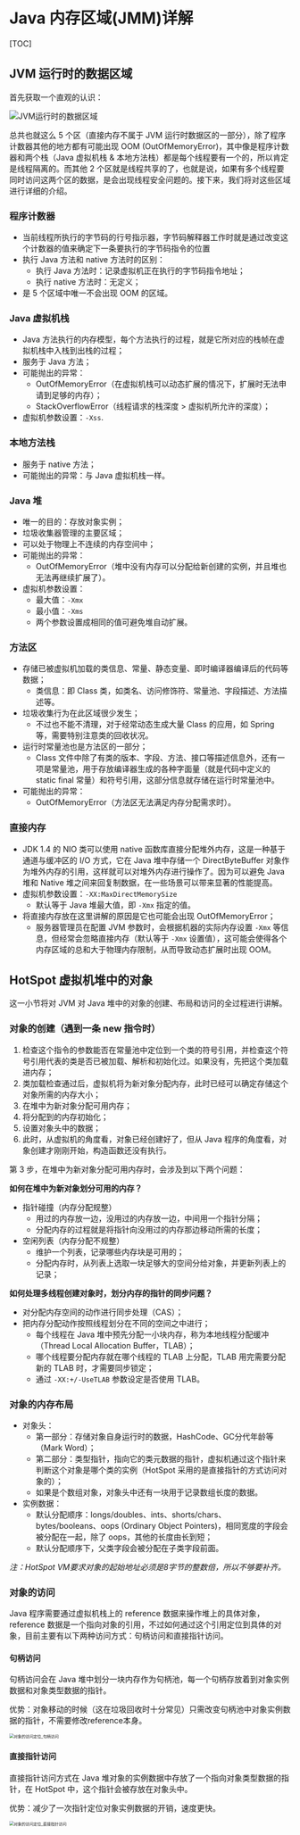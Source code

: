 

# Java 内存区域(JMM)详解

[TOC]



## JVM 运行时的数据区域

首先获取一个直观的认识：

![JVM运行时的数据区域](https://raw.githubusercontent.com/scottie1996/PicGo/master/img/JVM%E8%BF%90%E8%A1%8C%E6%97%B6%E7%9A%84%E6%95%B0%E6%8D%AE%E5%8C%BA%E5%9F%9F.png)

总共也就这么 5 个区（直接内存不属于 JVM 运行时数据区的一部分），除了程序计数器其他的地方都有可能出现 OOM (OutOfMemoryError)，其中像是程序计数器和两个栈（Java 虚拟机栈 & 本地方法栈）都是每个线程要有一个的，所以肯定是线程隔离的。而其他 2 个区就是线程共享的了，也就是说，如果有多个线程要同时访问这两个区的数据，是会出现线程安全问题的。接下来，我们将对这些区域进行详细的介绍。

### 程序计数器

- 当前线程所执行的字节码的行号指示器，字节码解释器工作时就是通过改变这个计数器的值来确定下一条要执行的字节码指令的位置
- 执行 Java 方法和 native 方法时的区别：
	- 执行 Java 方法时：记录虚拟机正在执行的字节码指令地址；
	- 执行 native 方法时：无定义；
- 是 5 个区域中唯一不会出现 OOM 的区域。

### Java 虚拟机栈

- Java 方法执行的内存模型，每个方法执行的过程，就是它所对应的栈帧在虚拟机栈中入栈到出栈的过程；
- 服务于 Java 方法；
- 可能抛出的异常：
	- OutOfMemoryError（在虚拟机栈可以动态扩展的情况下，扩展时无法申请到足够的内存）；
	- StackOverflowError（线程请求的栈深度 > 虚拟机所允许的深度）；
- 虚拟机参数设置：`-Xss`.

### 本地方法栈

- 服务于 native 方法；
- 可能抛出的异常：与 Java 虚拟机栈一样。

### Java 堆

- 唯一的目的：存放对象实例；
- 垃圾收集器管理的主要区域；
- 可以处于物理上不连续的内存空间中；
- 可能抛出的异常：
	- OutOfMemoryError（堆中没有内存可以分配给新创建的实例，并且堆也无法再继续扩展了）。
- 虚拟机参数设置：
	- 最大值：`-Xmx`
	- 最小值：`-Xms`
	- 两个参数设置成相同的值可避免堆自动扩展。

### 方法区

- 存储已被虚拟机加载的类信息、常量、静态变量、即时编译器编译后的代码等数据；	
	- 类信息：即 Class 类，如类名、访问修饰符、常量池、字段描述、方法描述等。
- 垃圾收集行为在此区域很少发生；
	- 不过也不能不清理，对于经常动态生成大量 Class 的应用，如 Spring 等，需要特别注意类的回收状况。
- 运行时常量池也是方法区的一部分；
	- Class 文件中除了有类的版本、字段、方法、接口等描述信息外，还有一项是常量池，用于存放编译器生成的各种字面量（就是代码中定义的 static final 常量）和符号引用，这部分信息就存储在运行时常量池中。
- 可能抛出的异常：
	- OutOfMemoryError（方法区无法满足内存分配需求时）。

### 直接内存

- JDK 1.4 的 NIO 类可以使用 native 函数库直接分配堆外内存，这是一种基于通道与缓冲区的 I/O 方式，它在 Java 堆中存储一个 DirectByteBuffer 对象作为堆外内存的引用，这样就可以对堆外内存进行操作了。因为可以避免 Java 堆和 Native 堆之间来回复制数据，在一些场景可以带来显著的性能提高。
- 虚拟机参数设置：`-XX:MaxDirectMemorySize`
	- 默认等于 Java 堆最大值，即 `-Xmx` 指定的值。
- 将直接内存放在这里讲解的原因是它也可能会出现 OutOfMemoryError；
	- 服务器管理员在配置 JVM 参数时，会根据机器的实际内存设置 `-Xmx` 等信息，但经常会忽略直接内存（默认等于 `-Xmx` 设置值），这可能会使得各个内存区域的总和大于物理内存限制，从而导致动态扩展时出现 OOM。



## HotSpot 虚拟机堆中的对象

这一小节将对 JVM 对 Java 堆中的对象的创建、布局和访问的全过程进行讲解。

### 对象的创建（遇到一条 new 指令时）

1. 检查这个指令的参数能否在常量池中定位到一个类的符号引用，并检查这个符号引用代表的类是否已被加载、解析和初始化过。如果没有，先把这个类加载进内存；
2. 类加载检查通过后，虚拟机将为新对象分配内存，此时已经可以确定存储这个对象所需的内存大小；
3. 在堆中为新对象分配可用内存；
4. 将分配到的内存初始化；
5. 设置对象头中的数据；
6. 此时，从虚拟机的角度看，对象已经创建好了，但从 Java 程序的角度看，对象创建才刚刚开始，构造函数还没有执行。

第 3 步，在堆中为新对象分配可用内存时，会涉及到以下两个问题：

**如何在堆中为新对象划分可用的内存？**

- 指针碰撞（内存分配规整）
	- 用过的内存放一边，没用过的内存放一边，中间用一个指针分隔；
	- 分配内存的过程就是将指针向没用过的内存那边移动所需的长度；
- 空闲列表（内存分配不规整）
	- 维护一个列表，记录哪些内存块是可用的；
	- 分配内存时，从列表上选取一块足够大的空间分给对象，并更新列表上的记录；

**如何处理多线程创建对象时，划分内存的指针的同步问题？**

- 对分配内存空间的动作进行同步处理（CAS）；
- 把内存分配动作按照线程划分在不同的空间之中进行；
	- 每个线程在 Java 堆中预先分配一小块内存，称为本地线程分配缓冲（Thread Local Allocation Buffer，TLAB）；
	- 哪个线程要分配内存就在哪个线程的 TLAB 上分配，TLAB 用完需要分配新的 TLAB 时，才需要同步锁定；
	- 通过 `-XX:+/-UseTLAB` 参数设定是否使用 TLAB。

### 对象的内存布局

- 对象头：
	- 第一部分：存储对象自身运行时的数据，HashCode、GC分代年龄等（Mark Word）；
	- 第二部分：类型指针，指向它的类元数据的指针，虚拟机通过这个指针来判断这个对象是哪个类的实例（HotSpot 采用的是直接指针的方式访问对象的）；
	- 如果是个数组对象，对象头中还有一块用于记录数组长度的数据。
- 实例数据：
	- 默认分配顺序：longs/doubles、ints、shorts/chars、bytes/booleans、oops (Ordinary Object Pointers)，相同宽度的字段会被分配在一起，除了 oops，其他的长度由长到短；
	- 默认分配顺序下，父类字段会被分配在子类字段前面。

*注：HotSpot VM要求对象的起始地址必须是8字节的整数倍，所以不够要补齐。*

### 对象的访问

Java 程序需要通过虚拟机栈上的 reference 数据来操作堆上的具体对象，reference 数据是一个指向对象的引用，不过如何通过这个引用定位到具体的对象，目前主要有以下两种访问方式：句柄访问和直接指针访问。

#### 句柄访问

句柄访问会在 Java 堆中划分一块内存作为句柄池，每一个句柄存放着到对象实例数据和对象类型数据的指针。

优势：对象移动的时候（这在垃圾回收时十分常见）只需改变句柄池中对象实例数据的指针，不需要修改reference本身。

<img src="https://raw.githubusercontent.com/scottie1996/PicGo/master/img/%E5%AF%B9%E8%B1%A1%E7%9A%84%E8%AE%BF%E9%97%AE%E5%AE%9A%E4%BD%8D_%E5%8F%A5%E6%9F%84%E8%AE%BF%E9%97%AE.png" alt="对象的访问定位_句柄访问" style="zoom: 50%;" />

#### 直接指针访问

直接指针访问方式在 Java 堆对象的实例数据中存放了一个指向对象类型数据的指针，在 HotSpot 中，这个指针会被存放在对象头中。

优势：减少了一次指针定位对象实例数据的开销，速度更快。

<img src="https://raw.githubusercontent.com/scottie1996/PicGo/master/img/%E5%AF%B9%E8%B1%A1%E7%9A%84%E8%AE%BF%E9%97%AE%E5%AE%9A%E4%BD%8D_%E7%9B%B4%E6%8E%A5%E6%8C%87%E9%92%88%E8%AE%BF%E9%97%AE.png" alt="对象的访问定位_直接指针访问" style="zoom:50%;" />